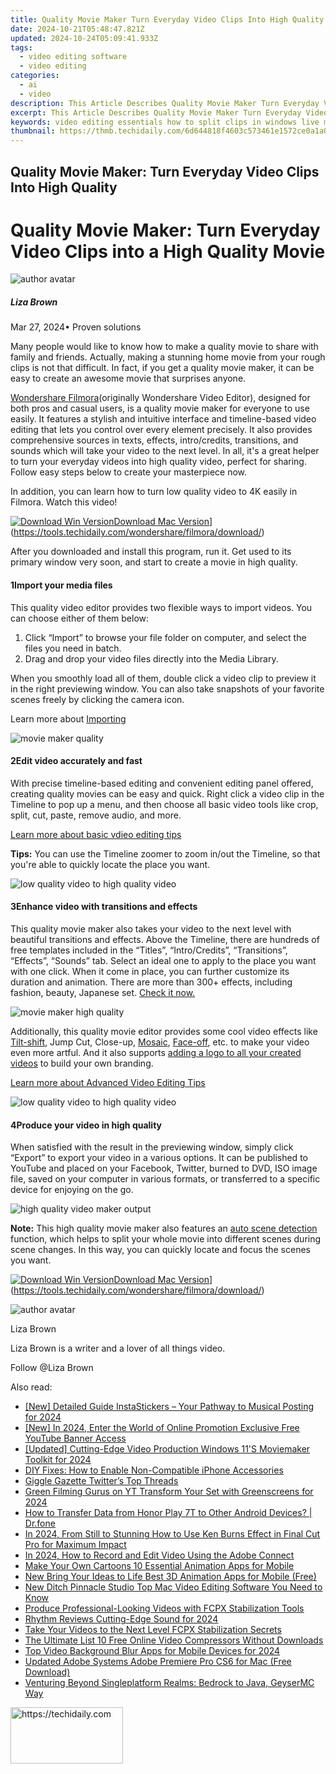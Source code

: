 ```yaml
---
title: Quality Movie Maker Turn Everyday Video Clips Into High Quality
date: 2024-10-21T05:48:47.821Z
updated: 2024-10-24T05:09:41.933Z
tags: 
  - video editing software
  - video editing
categories: 
  - ai
  - video
description: This Article Describes Quality Movie Maker Turn Everyday Video Clips Into High Quality
excerpt: This Article Describes Quality Movie Maker Turn Everyday Video Clips Into High Quality
keywords: video editing essentials how to split clips in windows live movie maker 2023 update,unleash your creativity how to edit videos in windows movie maker,lossless conversion secrets turn videos into high quality mp3s,video editing essentials how to split clips in windows live movie maker updated,ai animation quality movie maker turn everyday video clips into high quality,quality movie maker turn everyday video clips into a high quality movie,quality movie maker turn everyday video clips into high quality
thumbnail: https://thmb.techidaily.com/6d644818f4603c573461e1572ce0a1a0270aa91bb3cb0a406132a63c5b84e5a5.jpg
---
```


## Quality Movie Maker: Turn Everyday Video Clips Into High Quality

# Quality Movie Maker: Turn Everyday Video Clips into a High Quality Movie

![author avatar](https://lh5.googleusercontent.com/-AIMmjowaFs4/AAAAAAAAAAI/AAAAAAAAABc/Y5UmwDaI7HU/s250-c-k/photo.jpg)

##### Liza Brown

 Mar 27, 2024• Proven solutions

Many people would like to know how to make a quality movie to share with family and friends. Actually, making a stunning home movie from your rough clips is not that difficult. In fact, if you get a quality movie maker, it can be easy to create an awesome movie that surprises anyone.

[Wondershare Filmora](https://tools.techidaily.com/wondershare/filmora/download/)(originally Wondershare Video Editor), designed for both pros and casual users, is a quality movie maker for everyone to use easily. It features a stylish and intuitive interface and timeline-based video editing that lets you control over every element precisely. It also provides comprehensive sources in texts, effects, intro/credits, transitions, and sounds which will take your video to the next level. In all, it's a great helper to turn your everyday videos into high quality video, perfect for sharing. Follow easy steps below to create your masterpiece now.

In addition, you can learn how to turn low quality video to 4K easily in Filmora. Watch this video!

[![Download Win Version](https://images.wondershare.com/filmora/guide/download-btn-win.jpg)](https://tools.techidaily.com/wondershare/filmora/download/)[Download Mac Version](https://images.wondershare.com/filmora/guide/download-btn-mac.jpg)](https://tools.techidaily.com/wondershare/filmora/download/)

After you downloaded and install this program, run it. Get used to its primary window very soon, and start to create a movie in high quality.

#### 1Import your media files

This quality video editor provides two flexible ways to import videos. You can choose either of them below:

1) Click “Import” to browse your file folder on computer, and select the files you need in batch.  
2) Drag and drop your video files directly into the Media Library.

When you smoothly load all of them, double click a video clip to preview it in the right previewing window. You can also take snapshots of your favorite scenes freely by clicking the camera icon.

Learn more about [Importing](https://tools.techidaily.com/wondershare/filmora/download/)

![movie maker quality](https://images.wondershare.com/images/multimedia/video-editor/video-editor-main-interface.jpg)

#### 2Edit video accurately and fast

With precise timeline-based editing and convenient editing panel offered, creating quality movies can be easy and quick. Right click a video clip in the Timeline to pop up a menu, and then choose all basic video tools like crop, split, cut, paste, remove audio, and more.

[Learn more about basic vdieo editing tips](https://tools.techidaily.com/wondershare/filmora/download/)

**Tips:** You can use the Timeline zoomer to zoom in/out the Timeline, so that you're able to quickly locate the place you want.

![low quality video to high quality video](https://images.wondershare.com/images/multimedia/video-editor/detach-audio.jpg)

#### 3Enhance video with transitions and effects

This quality movie maker also takes your video to the next level with beautiful transitions and effects. Above the Timeline, there are hundreds of free templates included in the “Titles”, “Intro/Credits”, “Transitions”, “Effects”, “Sounds” tab. Select an ideal one to apply to the place you want with one click. When it come in place, you can further customize its duration and animation. There are more than 300+ effects, including fashion, beauty, Japanese set. [Check it now.](https://tools.techidaily.com/wondershare/filmora/download/)

![movie maker high quality](https://images.wondershare.com/images/multimedia/video-editor/video-editor-title-effect-intro.jpg)

Additionally, this quality movie editor provides some cool video effects like [Tilt-shift](../../video-editing-tips/tilt-shift-video.html), Jump Cut, Close-up, [Mosaic](../../video-editing-tips/mosaic-maker.html), [Face-off](../../video-editing-tips/change-face.html), etc. to make your video even more artful. And it also supports [adding a logo to all your created videos](../../video-editing-tips/add-logo-to-video.html) to build your own branding.

[Learn more about Advanced Video Editing Tips](https://tools.techidaily.com/wondershare/filmora/download/)

![low quality video to high quality video](https://images.wondershare.com/images/multimedia/video-editor/face-off.jpg)

#### 4Produce your video in high quality

When satisfied with the result in the previewing window, simply click “Export” to export your video in a various options. It can be published to YouTube and placed on your Facebook, Twitter, burned to DVD, ISO image file, saved on your computer in various formats, or transferred to a specific device for enjoying on the go.

![high quality video maker output](https://images.wondershare.com/filmora/article-images/export-output.jpg)

**Note:** This high quality movie maker also features an [auto scene detection](../../video-editing-tips/scene-detection.html) function, which helps to split your whole movie into different scenes during scene changes. In this way, you can quickly locate and focus the scenes you want.

[![Download Win Version](https://images.wondershare.com/filmora/guide/download-btn-win.jpg)](https://tools.techidaily.com/wondershare/filmora/download/)[Download Mac Version](https://images.wondershare.com/filmora/guide/download-btn-mac.jpg)](https://tools.techidaily.com/wondershare/filmora/download/)

![author avatar](https://lh5.googleusercontent.com/-AIMmjowaFs4/AAAAAAAAAAI/AAAAAAAAABc/Y5UmwDaI7HU/s250-c-k/photo.jpg)

Liza Brown

Liza Brown is a writer and a lover of all things video.

Follow @Liza Brown

<ins class="adsbygoogle"
      style="display:block"
      data-ad-client="ca-pub-7571918770474297"
      data-ad-slot="8358498916"
      data-ad-format="auto"
      data-full-width-responsive="true"></ins>

<span class="atpl-alsoreadstyle">Also read:</span>
<div><ul>
<li><a href="https://instagram-video-files.techidaily.com/new-detailed-guide-instastickers-your-pathway-to-musical-posting-for-2024/"><u>[New] Detailed Guide InstaStickers – Your Pathway to Musical Posting for 2024</u></a></li>
<li><a href="https://youtube-sure.techidaily.com/43162056-new-in-2024-enter-the-world-of-online-promotion-exclusive-free-youtube-banner-access/"><u>[New] In 2024, Enter the World of Online Promotion Exclusive Free YouTube Banner Access</u></a></li>
<li><a href="https://fox-glue.techidaily.com/updated-cutting-edge-video-production-windows-11s-moviemaker-toolkit-for-2024/"><u>[Updated] Cutting-Edge Video Production Windows 11'S Moviemaker Toolkit for 2024</u></a></li>
<li><a href="https://fox-that.techidaily.com/diy-fixes-how-to-enable-non-compatible-iphone-accessories/"><u>DIY Fixes: How to Enable Non-Compatible iPhone Accessories</u></a></li>
<li><a href="https://twitter-videos.techidaily.com/giggle-gazette-twitters-top-threads/"><u>Giggle Gazette Twitter’s Top Threads</u></a></li>
<li><a href="https://youtube-stream.techidaily.com/green-filming-gurus-on-yt-transform-your-set-with-greenscreens-for-2024/"><u>Green Filming Gurus on YT Transform Your Set with Greenscreens for 2024</u></a></li>
<li><a href="https://android-transfer.techidaily.com/how-to-transfer-data-from-honor-play-7t-to-other-android-devices-drfone-by-drfone-transfer-from-android-transfer-from-android/"><u>How to Transfer Data from Honor Play 7T to Other Android Devices? | Dr.fone</u></a></li>
<li><a href="https://ai-vdieo-software.techidaily.com/in-2024-from-still-to-stunning-how-to-use-ken-burns-effect-in-final-cut-pro-for-maximum-impact/"><u>In 2024, From Still to Stunning How to Use Ken Burns Effect in Final Cut Pro for Maximum Impact</u></a></li>
<li><a href="https://screen-mirroring-recording.techidaily.com/in-2024-how-to-record-and-edit-video-using-the-adobe-connect/"><u>In 2024, How to Record and Edit Video Using the Adobe Connect</u></a></li>
<li><a href="https://ai-vdieo-software.techidaily.com/make-your-own-cartoons-10-essential-animation-apps-for-mobile/"><u>Make Your Own Cartoons 10 Essential Animation Apps for Mobile</u></a></li>
<li><a href="https://ai-vdieo-software.techidaily.com/new-bring-your-ideas-to-life-best-3d-animation-apps-for-mobile-free/"><u>New Bring Your Ideas to Life Best 3D Animation Apps for Mobile (Free)</u></a></li>
<li><a href="https://ai-vdieo-software.techidaily.com/new-ditch-pinnacle-studio-top-mac-video-editing-software-you-need-to-know/"><u>New Ditch Pinnacle Studio Top Mac Video Editing Software You Need to Know</u></a></li>
<li><a href="https://ai-vdieo-software.techidaily.com/produce-professional-looking-videos-with-fcpx-stabilization-tools/"><u>Produce Professional-Looking Videos with FCPX Stabilization Tools</u></a></li>
<li><a href="https://video-capture.techidaily.com/rhythm-reviews-cutting-edge-sound-for-2024/"><u>Rhythm Reviews Cutting-Edge Sound for 2024</u></a></li>
<li><a href="https://ai-vdieo-software.techidaily.com/take-your-videos-to-the-next-level-fcpx-stabilization-secrets/"><u>Take Your Videos to the Next Level FCPX Stabilization Secrets</u></a></li>
<li><a href="https://ai-vdieo-software.techidaily.com/the-ultimate-list-10-free-online-video-compressors-without-downloads/"><u>The Ultimate List 10 Free Online Video Compressors Without Downloads</u></a></li>
<li><a href="https://ai-vdieo-software.techidaily.com/top-video-background-blur-apps-for-mobile-devices-for-2024/"><u>Top Video Background Blur Apps for Mobile Devices for 2024</u></a></li>
<li><a href="https://ai-vdieo-software.techidaily.com/updated-adobe-systems-adobe-premiere-pro-cs6-for-mac-free-download/"><u>Updated Adobe Systems Adobe Premiere Pro CS6 for Mac (Free Download)</u></a></li>
<li><a href="https://games-able.techidaily.com/venturing-beyond-singleplatform-realms-bedrock-to-java-geysermc-way/"><u>Venturing Beyond Singleplatform Realms: Bedrock to Java, GeyserMC Way</u></a></li>
</ul></div>

<!-- affiliate ads begin -->
<a href="https://aligracehair.sjv.io/c/5597632/2135411/19272" target="_top" id="2135411">
  <img src="//a.impactradius-go.com/display-ad/19272-2135411" border="0" alt="https://techidaily.com" width="180" height="90"/>
</a>
<img height="0" width="0" src="https://aligracehair.sjv.io/i/5597632/2135411/19272" style="position:absolute;visibility:hidden;" border="0" />
<!-- affiliate ads end -->

